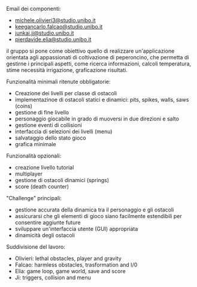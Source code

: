 Email dei componenti:

- michele.olivieri3@studio.unibo.it
- keegancarlo.falcao@studio.unibo.it
- junkai.ji@studio.unibo.it
- pierdavide.elia@studio.unibo.it

il gruppo si pone come obiettivo quello di realizzare un'applicazione orientata agli appassionati di coltivazione di peperoncino, che permetta di gestirne i principali aspetti, come ricerca informazioni, calcoli temperatura, stime necessità irrigazione, graficazione risultati.

Funzionalità minimali ritenute obbligatorie:

- Creazione dei livelli per classe di ostacoli
- implementazinoe di ostacoli statici e dinamici: pits, spikes, walls, saws (coins)
- gestione di fine livello
- personaggio giocabile in grado di muoversi in due direzioni e salto
- gestione eventi di collisioni
- interfaccia di selezioni dei livelli (menu)
- salvataggio dello stato gioco
- grafica minimale

Funzionalità opzionali:

- creazione livello tutorial
- multiplayer
- gestione di ostacoli dinamici (springs)
- score (death counter)

"Challenge" principali:

- gestione accurata della dinamica tra il personaggio e gli ostacoli
- assicurarsi che gli elementi di gioco siano facilmente estendibili per consentire aggiunte future
- sviluppare un'interfaccia utente (GUI) appropriata
- dinamicità degli ostacoli

Suddivisione del lavoro:

- Olivieri: lethal obstacles, player and gravity
- Falcao: harmless obstacles, trasformation and I/0
- Elia: game loop, game world, save and score
- Ji: triggers, collision and menu

<!-- menu, ambiente e mappa, personaggio, gravità, movimento e controlli, javaFx, gameEngine, salvataggio, score, multyplayer e livelli cooperativi, tutorial

oggetto: pits, spikes, walls, saws (coins), button, warping, controls, springs

entità
posizione
velocità

player
...

obstacle

Falcao => Harmless Obstacles: walls, platforms, (2/3)coins, springs -> 7/10

Michele => Lethal Obstacles: spikes, saws, (1/3)coins -> 7/10

Ji => Triggers : button, controls, warps -> 7/10

Falcao => I/0 -> 4/10

Elia => Game Engine -> 5/10

Michele => Player -> 4/10

Michele => Gravity -> 4/10

Elia => Game World -> 6/10

Falcao => Trasformation -> 7/10

Ji => Collision -> 6/10

Elia => Save and Score -> 2/10

Ji => Menu -> 3/10 -->
